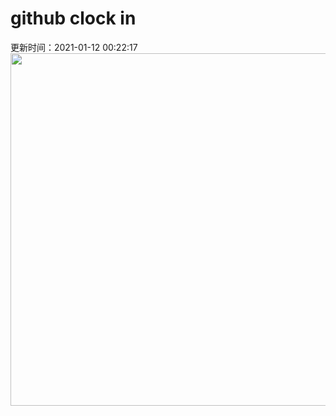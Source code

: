 # github clock in
更新时间：2021-01-12 00:22:17
 <img style="-webkit-user-select: none;margin: auto;cursor: zoom-in;" src="https://cn.bing.com/th?id=OHR.SeaFort_ZH-CN0457624725_1920x1080.jpg&rf=LaDigue_1920x1080.jpg&pid=hp" width="1004" height="564"> 